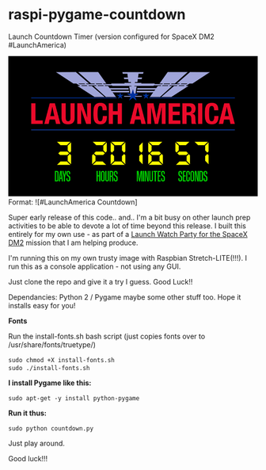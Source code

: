 # raspi-pygame-countdown
Launch Countdown Timer (version configured for SpaceX DM2 #LaunchAmerica)

![Example Countdown](/countdown-example_la.png)Format: ![#LaunchAmerica Countdown]

Super early release of this code.. and.. I'm a bit busy on other launch prep activities to be able to devote a lot of time beyond this release.  I built this entirely for my own use - as part of a [Launch Watch Party for the SpaceX DM2](https://www.spaceforhumanity.org/demo-2-launch-party) mission that I am helping produce.  


I'm running this on my own trusty image with Raspbian Stretch-LITE(!!!).  I run this as a console application - not using any GUI. 

Just clone the repo and give it a try I guess.  Good Luck!!

Dependancies:  Python 2 / Pygame maybe some other stuff too.  Hope it installs easy for you! 

**Fonts**

Run the install-fonts.sh bash script (just copies fonts over to /usr/share/fonts/truetype/)

    sudo chmod +X install-fonts.sh
    sudo ./install-fonts.sh

**I install Pygame like this:**

    sudo apt-get -y install python-pygame

**Run it thus:**

    sudo python countdown.py

Just play around.  

Good luck!!!



